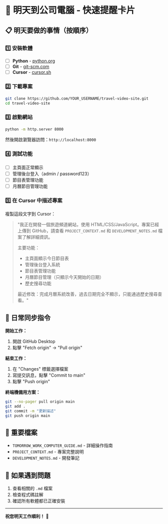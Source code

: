 # 🚀 明天到公司電腦 - 快速提醒卡片

## 📋 明天要做的事情（按順序）

### 1️⃣ 安裝軟體
- [ ] **Python** - [python.org](https://www.python.org/downloads/)
- [ ] **Git** - [git-scm.com](https://git-scm.com/downloads)
- [ ] **Cursor** - [cursor.sh](https://cursor.sh/)

### 2️⃣ 下載專案
```bash
git clone https://github.com/YOUR_USERNAME/travel-video-site.git
cd travel-video-site
```

### 3️⃣ 啟動網站
```bash
python -m http.server 8000
```
然後開啟瀏覽器訪問：`http://localhost:8000`

### 4️⃣ 測試功能
- [ ] 主頁面正常顯示
- [ ] 管理後台登入（admin / password123）
- [ ] 節目表管理功能
- [ ] 月曆節目管理功能

### 5️⃣ 在 Cursor 中描述專案
複製這段文字到 Cursor：

> "我正在開發一個旅遊頻道網站，使用 HTML/CSS/JavaScript。專案已經上傳到 GitHub，請查看 `PROJECT_CONTEXT.md` 和 `DEVELOPMENT_NOTES.md` 檔案了解詳細資訊。
> 
> 主要功能：
> - 主頁面顯示今日節目表
> - 管理後台登入系統
> - 節目表管理功能
> - 月曆節目管理（只顯示今天開始的日期）
> - 歷史搜尋功能
> 
> 最近修改：完成月曆系統改善，過去日期完全不顯示，只能通過歷史搜尋查看。"

## 🔄 日常同步指令

**開始工作：**
1. 開啟 GitHub Desktop
2. 點擊 "Fetch origin" → "Pull origin"

**結束工作：**
1. 在 "Changes" 標籤選擇檔案
2. 寫提交訊息，點擊 "Commit to main"
3. 點擊 "Push origin"

**終端機備用方案：**
```bash
git --no-pager pull origin main
git add .
git commit -m "更新描述"
git push origin main
```

## 📁 重要檔案
- `TOMORROW_WORK_COMPUTER_GUIDE.md` - 詳細操作指南
- `PROJECT_CONTEXT.md` - 專案完整說明
- `DEVELOPMENT_NOTES.md` - 開發筆記

## 🚨 如果遇到問題
1. 查看相關的 `.md` 檔案
2. 檢查程式碼註解
3. 確認所有軟體都已正確安裝

---

**祝您明天工作順利！** 🎯




